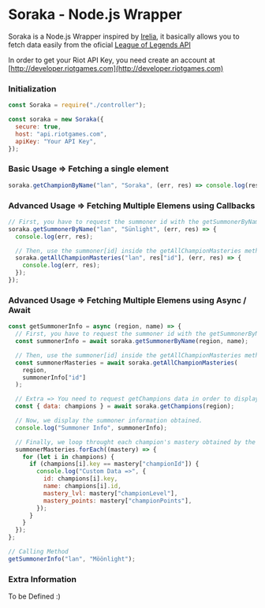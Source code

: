 # Soraka - Node.js Wrapper

Soraka is a Node.js Wrapper inspired by [Irelia](https://github.com/perezpaya/irelia), it basically allows you to fetch data easily from the oficial [League of Legends API](http://developer.riotgames.com)

In order to get your Riot API Key, you need create an account at [http://developer.riotgames.com](http://developer.riotgames.com)

### Initialization

```javascript
const Soraka = require("./controller");

const soraka = new Soraka({
  secure: true,
  host: "api.riotgames.com",
  apiKey: "Your API Key",
});
```

### Basic Usage => Fetching a single element

```javascript
soraka.getChampionByName("lan", "Soraka", (err, res) => console.log(res));
```

### Advanced Usage => Fetching Multiple Elemens using Callbacks

```javascript
// First, you have to request the summoner id with the getSummonerByName Method.
soraka.getSummonerByName("lan", "Sünlight", (err, res) => {
  console.log(err, res);

  // Then, use the summoner[id] inside the getAllChampionMasteries method.
  soraka.getAllChampionMasteries("lan", res["id"], (err, res) => {
    console.log(err, res);
  });
});
```

### Advanced Usage => Fetching Multiple Elemens using Async / Await

```javascript
const getSummonerInfo = async (region, name) => {
  // First, you have to request the summoner id with the getSummonerByName Method.
  const summonerInfo = await soraka.getSummonerByName(region, name);

  // Then, use the summoner[id] inside the getAllChampionMasteries method.
  const summonerMasteries = await soraka.getAllChampionMasteries(
    region,
    summonerInfo["id"]
  );

  // Extra => You need to request getChampions data in order to display each champion's name.
  const { data: champions } = await soraka.getChampions(region);

  // Now, we display the summoner information obtained.
  console.log("Summoner Info", summonerInfo);

  // Finally, we loop throught each champion's mastery obtained by the summoner in order to get the champion's name.
  summonerMasteries.forEach((mastery) => {
    for (let i in champions) {
      if (champions[i].key == mastery["championId"]) {
        console.log("Custom Data =>", {
          id: champions[i].key,
          name: champions[i].id,
          mastery_lvl: mastery["championLevel"],
          mastery_points: mastery["championPoints"],
        });
      }
    }
  });
};

// Calling Method
getSummonerInfo("lan", "Möönlight");
```

### Extra Information

To be Defined :)

